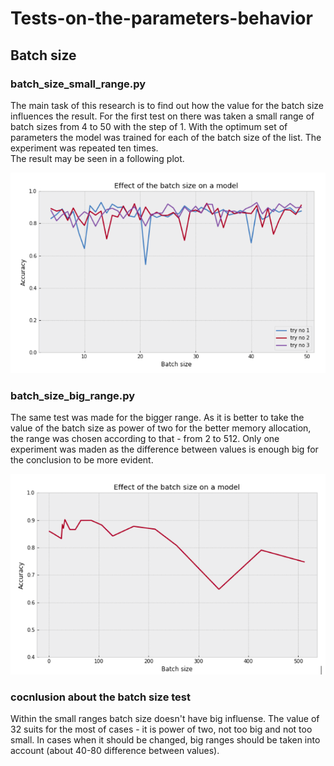 # Tests-on-the-parameters-behavior

## Batch size

### batch_size_small_range.py

The main task of this research is to find out how the value for the batch size influences the result. For the first test on there was taken a small range of batch sizes from 4 to 50 with the step of 1. With the optimum set of parameters the model was trained for each of the batch size of the list. The experiment was repeated ten times.
<br/>The result may be seen in a following plot.

![alt text](plots/batch_small_range.png)

### batch_size_big_range.py

The same test was made for the bigger range. As it is better to take the value of the batch size as power of two for the better memory allocation, the range was chosen according to that - from 2 to 512. Only one experiment was maden as the difference between values is enough big for the conclusion to be more evident.

![alt text](plots/batch_big_size.png)

### cocnlusion about the batch size test

Within the small ranges batch size doesn't have big influense. The value of 32 suits for the most of cases - it is power of two, not too big and not too small. In cases when it should be changed, big ranges should be taken into account (about 40-80 difference between values).

